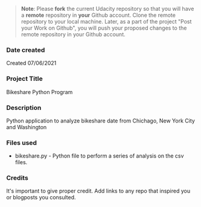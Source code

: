 >**Note**: Please **fork** the current Udacity repository so that you will have a **remote** repository in **your** Github account. Clone the remote repository to your local machine. Later, as a part of the project "Post your Work on Github", you will push your proposed changes to the remote repository in your Github account.

### Date created
Created 07/06/2021

### Project Title
Bikeshare Python Program

### Description
Python application to analyze bikeshare date from Chichago, New York City and Washington

### Files used
* bikeshare.py - Python file to perform a series of analysis on the csv files.

### Credits
It's important to give proper credit. Add links to any repo that inspired you or blogposts you consulted.


